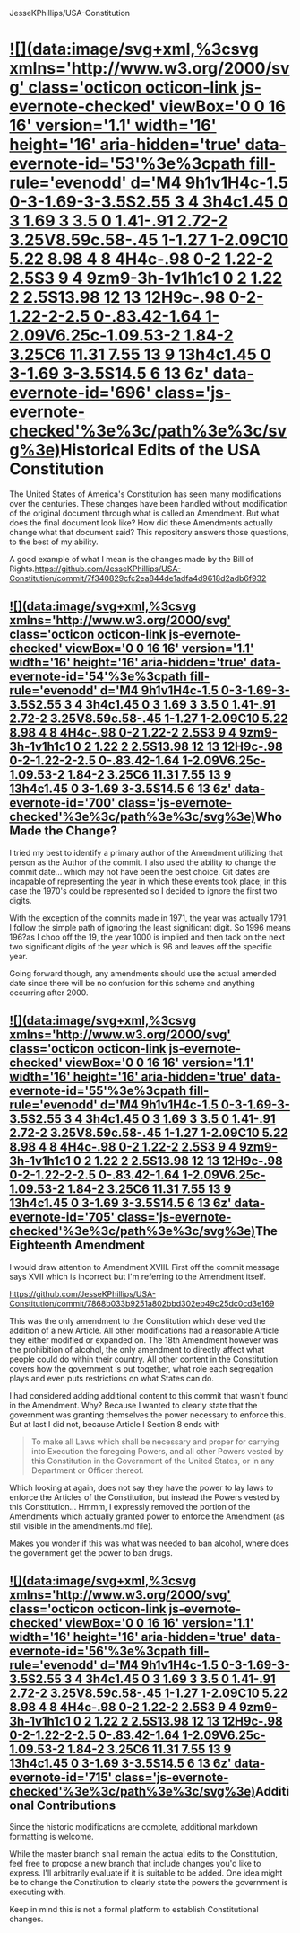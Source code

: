 JesseKPhillips/USA-Constitution

# [![](data:image/svg+xml,%3csvg xmlns='http://www.w3.org/2000/svg' class='octicon octicon-link js-evernote-checked' viewBox='0 0 16 16' version='1.1' width='16' height='16' aria-hidden='true' data-evernote-id='53'%3e%3cpath fill-rule='evenodd' d='M4 9h1v1H4c-1.5 0-3-1.69-3-3.5S2.55 3 4 3h4c1.45 0 3 1.69 3 3.5 0 1.41-.91 2.72-2 3.25V8.59c.58-.45 1-1.27 1-2.09C10 5.22 8.98 4 8 4H4c-.98 0-2 1.22-2 2.5S3 9 4 9zm9-3h-1v1h1c1 0 2 1.22 2 2.5S13.98 12 13 12H9c-.98 0-2-1.22-2-2.5 0-.83.42-1.64 1-2.09V6.25c-1.09.53-2 1.84-2 3.25C6 11.31 7.55 13 9 13h4c1.45 0 3-1.69 3-3.5S14.5 6 13 6z' data-evernote-id='696' class='js-evernote-checked'%3e%3c/path%3e%3c/svg%3e)](https://github.com/JesseKPhillips/USA-Constitution#historical-edits-of-the-usa-constitution)Historical Edits of the USA Constitution

The United States of America's Constitution has seen many modifications over the centuries. These changes have been handled without modification of the original document through what is called an Amendment. But what does the final document look like? How did these Amendments actually change what that document said? This repository answers those questions, to the best of my ability.

A good example of what I mean is the changes made by the Bill of Rights.https://github.com/JesseKPhillips/USA-Constitution/commit/7f340829cfc2ea844de1adfa4d9618d2adb6f932

## [![](data:image/svg+xml,%3csvg xmlns='http://www.w3.org/2000/svg' class='octicon octicon-link js-evernote-checked' viewBox='0 0 16 16' version='1.1' width='16' height='16' aria-hidden='true' data-evernote-id='54'%3e%3cpath fill-rule='evenodd' d='M4 9h1v1H4c-1.5 0-3-1.69-3-3.5S2.55 3 4 3h4c1.45 0 3 1.69 3 3.5 0 1.41-.91 2.72-2 3.25V8.59c.58-.45 1-1.27 1-2.09C10 5.22 8.98 4 8 4H4c-.98 0-2 1.22-2 2.5S3 9 4 9zm9-3h-1v1h1c1 0 2 1.22 2 2.5S13.98 12 13 12H9c-.98 0-2-1.22-2-2.5 0-.83.42-1.64 1-2.09V6.25c-1.09.53-2 1.84-2 3.25C6 11.31 7.55 13 9 13h4c1.45 0 3-1.69 3-3.5S14.5 6 13 6z' data-evernote-id='700' class='js-evernote-checked'%3e%3c/path%3e%3c/svg%3e)](https://github.com/JesseKPhillips/USA-Constitution#who-made-the-change)Who Made the Change?

I tried my best to identify a primary author of the Amendment utilizing that person as the Author of the commit. I also used the ability to change the commit date... which may not have been the best choice. Git dates are incapable of representing the year in which these events took place; in this case the 1970's could be represented so I decided to ignore the first two digits.

With the exception of the commits made in 1971, the year was actually 1791, I follow the simple path of ignoring the least significant digit. So 1996 means 196?as I chop off the 19, the year 1000 is implied and then tack on the next two significant digits of the year which is 96 and leaves off the specific year.

Going forward though, any amendments should use the actual amended date since there will be no confusion for this scheme and anything occurring after 2000.

## [![](data:image/svg+xml,%3csvg xmlns='http://www.w3.org/2000/svg' class='octicon octicon-link js-evernote-checked' viewBox='0 0 16 16' version='1.1' width='16' height='16' aria-hidden='true' data-evernote-id='55'%3e%3cpath fill-rule='evenodd' d='M4 9h1v1H4c-1.5 0-3-1.69-3-3.5S2.55 3 4 3h4c1.45 0 3 1.69 3 3.5 0 1.41-.91 2.72-2 3.25V8.59c.58-.45 1-1.27 1-2.09C10 5.22 8.98 4 8 4H4c-.98 0-2 1.22-2 2.5S3 9 4 9zm9-3h-1v1h1c1 0 2 1.22 2 2.5S13.98 12 13 12H9c-.98 0-2-1.22-2-2.5 0-.83.42-1.64 1-2.09V6.25c-1.09.53-2 1.84-2 3.25C6 11.31 7.55 13 9 13h4c1.45 0 3-1.69 3-3.5S14.5 6 13 6z' data-evernote-id='705' class='js-evernote-checked'%3e%3c/path%3e%3c/svg%3e)](https://github.com/JesseKPhillips/USA-Constitution#the-eighteenth-amendment)The Eighteenth Amendment

I would draw attention to Amendment XVIII. First off the commit message says XVII which is incorrect but I'm referring to the Amendment itself.

https://github.com/JesseKPhillips/USA-Constitution/commit/7868b033b9251a802bbd302eb49c25dc0cd3e169

This was the only amendment to the Constitution which deserved the addition of a new Article. All other modifications had a reasonable Article they either modified or expanded on. The 18th Amendment however was the prohibition of alcohol, the only amendment to directly affect what people could do within their country. All other content in the Constitution covers how the government is put together, what role each segregation plays and even puts restrictions on what States can do.

I had considered adding additional content to this commit that wasn't found in the Amendment. Why? Because I wanted to clearly state that the government was granting themselves the power necessary to enforce this. But at last I did not, because Article I Section 8 ends with

> To make all Laws which shall be necessary and proper for carrying into Execution the foregoing Powers, and all other Powers vested by this Constitution in the Government of the United States, or in any Department or Officer thereof.

Which looking at again, does not say they have the power to lay laws to enforce the Articles of the Constitution, but instead the Powers vested by this Constitution... Hmmm, I expressly removed the portion of the Amendments which actually granted power to enforce the Amendment (as still visible in the amendments.md file).

Makes you wonder if this was what was needed to ban alcohol, where does the government get the power to ban drugs.

## [![](data:image/svg+xml,%3csvg xmlns='http://www.w3.org/2000/svg' class='octicon octicon-link js-evernote-checked' viewBox='0 0 16 16' version='1.1' width='16' height='16' aria-hidden='true' data-evernote-id='56'%3e%3cpath fill-rule='evenodd' d='M4 9h1v1H4c-1.5 0-3-1.69-3-3.5S2.55 3 4 3h4c1.45 0 3 1.69 3 3.5 0 1.41-.91 2.72-2 3.25V8.59c.58-.45 1-1.27 1-2.09C10 5.22 8.98 4 8 4H4c-.98 0-2 1.22-2 2.5S3 9 4 9zm9-3h-1v1h1c1 0 2 1.22 2 2.5S13.98 12 13 12H9c-.98 0-2-1.22-2-2.5 0-.83.42-1.64 1-2.09V6.25c-1.09.53-2 1.84-2 3.25C6 11.31 7.55 13 9 13h4c1.45 0 3-1.69 3-3.5S14.5 6 13 6z' data-evernote-id='715' class='js-evernote-checked'%3e%3c/path%3e%3c/svg%3e)](https://github.com/JesseKPhillips/USA-Constitution#additional-contributions)Additional Contributions

Since the historic modifications are complete, additional markdown formatting is welcome.

While the master branch shall remain the actual edits to the Constitution, feel free to propose a new branch that include changes you'd like to express. I'll arbitrarily evaluate if it is suitable to be added. One idea might be to change the Constitution to clearly state the powers the government is executing with.

Keep in mind this is not a formal platform to establish Constitutional changes.